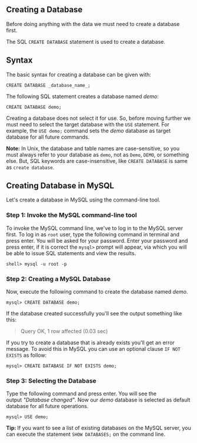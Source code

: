## Creating a Database

Before doing anything with the data we must need to create a database first.

The SQL `CREATE DATABASE` statement is used to create a database.

## Syntax

The basic syntax for creating a database can be given with:

``CREATE DATABASE _database_name_;``

The following SQL statement creates a database named _demo_:

``CREATE DATABASE demo;``

Creating a database does not select it for use. So, before moving further we must need to select the target database with the `USE` statement. For example, the `USE demo;` command sets the _demo_ database as target database for all future commands.

**Note:** In Unix, the database and table names are case-sensitive, so you must always refer to your database as `demo`, not as `Demo`, `DEMO`, or something else. But, SQL keywords are case-insensitive, like `CREATE DATABASE` is same as `create database`.

## Creating Database in MySQL

Let's create a database in MySQL using the command-line tool.

### Step 1: Invoke the MySQL command-line tool

To invoke the MySQL command line, we've to log in to the MySQL server first. To log in as `root` user, type the following command in terminal and press enter. You will be asked for your password. Enter your password and press enter, if it is correct the `mysql>` prompt will appear, via which you will be able to issue SQL statements and view the results.

``shell> mysql -u root -p``

### Step 2: Creating a MySQL Database

Now, execute the following command to create the database named _demo_.

``mysql> CREATE DATABASE demo;``

If the database created successfully you'll see the output something like this:

>Query OK, 1 row affected (0.03 sec)

If you try to create a database that is already exists you'll get an error message. To avoid this in MySQL you can use an optional clause `IF NOT EXISTS` as follow:

``mysql> CREATE DATABASE IF NOT EXISTS demo;``

### Step 3: Selecting the Database

Type the following command and press enter. You will see the output _"Database changed"_. Now our _demo_ database is selected as default database for all future operations.

``mysql> USE demo;``

**Tip:** If you want to see a list of existing databases on the MySQL server, you can execute the statement `SHOW DATABASES;` on the command line.
